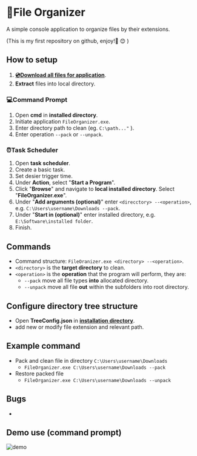 # :floppy_disk:File Organizer

A simple console application to organize files by their extensions.

(This is my first repository on github, enjoy!:robot:  :blush: )
## How to setup
1. [**:cd:Download all files for application**](https://github.com/sean1832/Organizer/tree/master/FileOrganizer/deploy).
2. **Extract** files into local directory.

### :computer:Command Prompt 
1. Open **cmd** in **installed directory**.
2. Initiate application `FileOrganizer.exe`.
3. Enter directory path to clean (eg. `C:\path..."` ).
4. Enter operation `--pack` or `--unpack`.

### :alarm_clock:Task Scheduler
1. Open **task scheduler**.
2. Create a basic task.
3. Set desier trigger time.
4. Under **Action**, select "**Start a Program**".
5. Click "**Browse**" and navigate to **local installed directory**. Select "**FileOrganizer.exe**".
6. Under "**Add arguments (optional)**" enter `<direcctory> --<operation>`, e.g. `C:\Users\username\Downloads --pack`.
7. Under "**Start in (optional)**" enter installed directory, e.g. `E:\Software\installed folder`.
8. Finish.

## Commands
- Command structure: `FileOranizer.exe <directory> --<operation>`.
- `<directory>` is the **target directory** to clean.
- `<operation>` is the **operation** that the program will perform, they are:
	- `--pack` move all file types **into** allocated directory.
	- `--unpack` move all file **out** within the subfolders into root directory.

## Configure directory tree structure
- Open **TreeConfig.json** in [**installation directory**](https://github.com/sean1832/Organizer/tree/master/FileOrganizer/deploy).
- add new or modify file extension and relevant path.
## Example command
- Pack and clean file in directory `C:\Users\username\Downloads`
	- `FileOrganizer.exe C:\Users\username\Downloads --pack`
- Restore packed file
	- `FileOrganizer.exe C:\Users\username\Downloads --unpack`
## Bugs
- 
## Demo use (command prompt)
![demo](pictures/Comand_Demo.gif)
<!--stackedit_data:
eyJoaXN0b3J5IjpbNzQ5MjI3MjQ3LC0xMjcwNTkwMTI5LDEwOD
Y2NDA4MjUsMTY4Mzc0OTcyNyw1NDY3NTk2NTAsLTk5NTgxNDY5
NywxMTg5NDk3NDgzXX0=
-->
